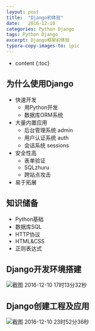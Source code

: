```yaml
---
layout: post
title:  "Django初体验"
date:   2016-12-10 
categories: Python Django
tags: Python Django
excerpt: Django框架初体验
typora-copy-images-to: ipic
---
```

* content
{:toc}


## 为什么使用Django

* 快速开发
  * 用Python开发
  * 数据库ORM系统
* 大量内置应用
  * 后台管理系统 admin
  * 用户认证系统 auth
  * 会话系统 sessions
* 安全性高
  * 表单验证
  * SQLzhuru
  * 跨站点攻击
* 易于拓展




## 知识储备

* Python基础
* 数据库SQL
* HTTP协议
* HTML&CSS
* 正则表达式



## Django开发环境搭建

![截图 2016-12-10 17时13分32秒](http://ww3.sinaimg.cn/large/006tNc79gw1falta1iyioj30eq0aa755.jpg)



## Django创建工程及应用



![截图 2016-12-10 23时52分36秒](http://ww1.sinaimg.cn/large/006tNc79gw1fam4tkh3d6j30q70gamz6.jpg)

